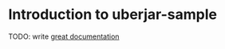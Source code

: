 # Introduction to uberjar-sample

TODO: write [great documentation](http://jacobian.org/writing/great-documentation/what-to-write/)
